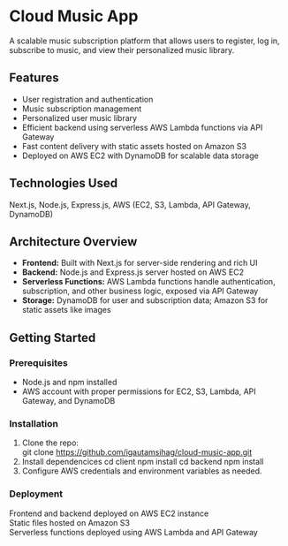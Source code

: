# Cloud Music App

A scalable music subscription platform that allows users to register, log in, subscribe to music, and view their personalized music library.

## Features

- User registration and authentication  
- Music subscription management  
- Personalized user music library  
- Efficient backend using serverless AWS Lambda functions via API Gateway  
- Fast content delivery with static assets hosted on Amazon S3  
- Deployed on AWS EC2 with DynamoDB for scalable data storage  

## Technologies Used

Next.js, Node.js, Express.js, AWS (EC2, S3, Lambda, API Gateway, DynamoDB)

## Architecture Overview

- **Frontend:** Built with Next.js for server-side rendering and rich UI  
- **Backend:** Node.js and Express.js server hosted on AWS EC2  
- **Serverless Functions:** AWS Lambda functions handle authentication, subscription, and other business logic, exposed via API Gateway  
- **Storage:** DynamoDB for user and subscription data; Amazon S3 for static assets like images  

## Getting Started

### Prerequisites

- Node.js and npm installed  
- AWS account with proper permissions for EC2, S3, Lambda, API Gateway, and DynamoDB  

### Installation

1. Clone the repo:  
   git clone https://github.com/igautamsihag/cloud-music-app.git
2. Install dependencices
   cd client
   npm install
   cd backend
   npm install
3. Configure AWS credentials and environment variables as needed.

### Deployment
Frontend and backend deployed on AWS EC2 instance <br>
Static files hosted on Amazon S3 <br>
Serverless functions deployed using AWS Lambda and API Gateway

